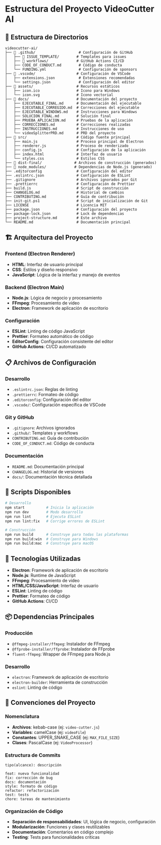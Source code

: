 # Estructura del Proyecto VideoCutter AI

## 📁 Estructura de Directorios

```
videocutter-ai/
├── 📁 .github/                    # Configuración de GitHub
│   ├── 📁 ISSUE_TEMPLATE/        # Templates para issues
│   ├── 📁 workflows/             # GitHub Actions CI/CD
│   ├── CODE_OF_CONDUCT.md        # Código de conducta
│   └── FUNDING.yml               # Configuración de sponsors
├── 📁 .vscode/                   # Configuración de VSCode
│   ├── extensions.json           # Extensiones recomendadas
│   └── settings.json             # Configuración del editor
├── 📁 assets/                    # Recursos estáticos
│   ├── icon.ico                 # Icono para Windows
│   └── icon.svg                 # Icono vectorial
├── 📁 docs/                      # Documentación del proyecto
│   ├── EJECUTABLE_FINAL.md      # Documentación del ejecutable
│   ├── EJECUTABLE_CORREGIDO.md  # Correcciones del ejecutable
│   ├── EJECUTABLE_WINDOWS.md    # Instrucciones para Windows
│   ├── SOLUCION_FINAL.md        # Solución final
│   ├── PRUEBA_APLICACION.md     # Pruebas de la aplicación
│   ├── CORRECCIONES.md          # Correcciones realizadas
│   ├── INSTRUCCIONES.md         # Instrucciones de uso
│   └── videoSplitterPRD.md      # PRD del proyecto
├── 📁 src/                       # Código fuente principal
│   ├── main.js                  # Proceso principal de Electron
│   ├── renderer.js              # Proceso de renderizado
│   ├── config.js                # Configuración de la aplicación
│   ├── index.html               # Interfaz de usuario
│   └── styles.css               # Estilos CSS
├── 📁 dist-final/               # Archivos de construcción (generados)
├── 📁 node_modules/             # Dependencias de Node.js (generado)
├── .editorconfig                # Configuración del editor
├── .eslintrc.json               # Configuración de ESLint
├── .gitignore                   # Archivos ignorados por Git
├── .prettierrc                  # Configuración de Prettier
├── build.js                     # Script de construcción
├── CHANGELOG.md                 # Historial de cambios
├── CONTRIBUTING.md              # Guía de contribución
├── init-git.ps1                 # Script de inicialización de Git
├── LICENSE                      # Licencia MIT
├── package.json                 # Configuración del proyecto
├── package-lock.json            # Lock de dependencias
├── project-structure.md         # Este archivo
└── README.md                    # Documentación principal
```

## 🏗️ Arquitectura del Proyecto

### Frontend (Electron Renderer)
- **HTML**: Interfaz de usuario principal
- **CSS**: Estilos y diseño responsivo
- **JavaScript**: Lógica de la interfaz y manejo de eventos

### Backend (Electron Main)
- **Node.js**: Lógica de negocio y procesamiento
- **FFmpeg**: Procesamiento de video
- **Electron**: Framework de aplicación de escritorio

### Configuración
- **ESLint**: Linting de código JavaScript
- **Prettier**: Formateo automático de código
- **EditorConfig**: Configuración consistente del editor
- **GitHub Actions**: CI/CD automatizado

## 📋 Archivos de Configuración

### Desarrollo
- `.eslintrc.json`: Reglas de linting
- `.prettierrc`: Formateo de código
- `.editorconfig`: Configuración del editor
- `.vscode/`: Configuración específica de VSCode

### Git y GitHub
- `.gitignore`: Archivos ignorados
- `.github/`: Templates y workflows
- `CONTRIBUTING.md`: Guía de contribución
- `CODE_OF_CONDUCT.md`: Código de conducta

### Documentación
- `README.md`: Documentación principal
- `CHANGELOG.md`: Historial de versiones
- `docs/`: Documentación técnica detallada

## 🚀 Scripts Disponibles

```bash
# Desarrollo
npm start          # Inicia la aplicación
npm run dev        # Modo desarrollo
npm run lint       # Ejecuta ESLint
npm run lint:fix   # Corrige errores de ESLint

# Construcción
npm run build      # Construye para todas las plataformas
npm run build:win  # Construye para Windows
npm run build:mac  # Construye para macOS
```

## 🔧 Tecnologías Utilizadas

- **Electron**: Framework de aplicación de escritorio
- **Node.js**: Runtime de JavaScript
- **FFmpeg**: Procesamiento de video
- **HTML/CSS/JavaScript**: Interfaz de usuario
- **ESLint**: Linting de código
- **Prettier**: Formateo de código
- **GitHub Actions**: CI/CD

## 📦 Dependencias Principales

### Producción
- `@ffmpeg-installer/ffmpeg`: Instalador de FFmpeg
- `@ffprobe-installer/ffprobe`: Instalador de FFprobe
- `fluent-ffmpeg`: Wrapper de FFmpeg para Node.js

### Desarrollo
- `electron`: Framework de aplicación de escritorio
- `electron-builder`: Herramienta de construcción
- `eslint`: Linting de código

## 🎯 Convenciones del Proyecto

### Nomenclatura
- **Archivos**: kebab-case (ej: `video-cutter.js`)
- **Variables**: camelCase (ej: `videoFile`)
- **Constantes**: UPPER_SNAKE_CASE (ej: `MAX_FILE_SIZE`)
- **Clases**: PascalCase (ej: `VideoProcessor`)

### Estructura de Commits
```
tipo(alcance): descripción

feat: nueva funcionalidad
fix: corrección de bug
docs: documentación
style: formato de código
refactor: refactorización
test: tests
chore: tareas de mantenimiento
```

### Organización de Código
- **Separación de responsabilidades**: UI, lógica de negocio, configuración
- **Modularización**: Funciones y clases reutilizables
- **Documentación**: Comentarios en código complejo
- **Testing**: Tests para funcionalidades críticas 